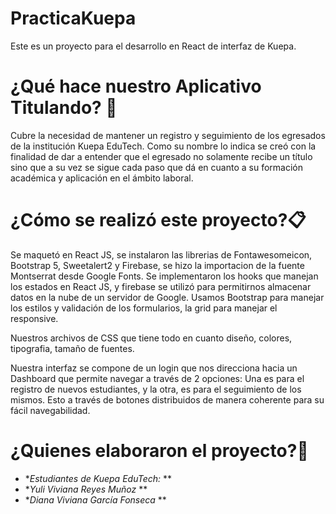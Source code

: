 # PracticaKuepa
Este es un proyecto para el desarrollo en React de interfaz de Kuepa.

# ¿Qué hace nuestro Aplicativo Titulando? 🚀

Cubre la necesidad de mantener un registro y seguimiento de los egresados de la institución Kuepa EduTech. Como su nombre lo indica se creó con la finalidad de dar a entender que el egresado no solamente recibe un título sino que a su vez se sigue cada paso que dá en cuanto a su formación académica y aplicación en el ámbito laboral.

# ¿Cómo se realizó este proyecto?📋

Se maquetó en React JS, se instalaron las librerias de Fontawesomeicon, Bootstrap 5, Sweetalert2 y Firebase, se hizo la importacion de la fuente Montserrat desde Google Fonts. Se implementaron los hooks que manejan los estados en React JS, y firebase se utilizó para permitirnos almacenar datos en la nube de un servidor de Google. Usamos Bootstrap para manejar los estilos y validación de los formularios, la grid para manejar el responsive.

Nuestros archivos de CSS que tiene todo en cuanto diseño, colores, tipografia, tamaño de fuentes.

Nuestra interfaz se compone de un login que nos direcciona hacia un Dashboard que permite navegar a través de 2 opciones: 
Una es para el registro de nuevos estudiantes, y la otra, es para el seguimiento de los mismos. Esto a través de botones distribuidos de manera coherente para su fácil navegabilidad.


# ¿Quienes elaboraron el proyecto?🔧

* **Estudiantes de Kuepa EduTech:* **
* **Yuli Viviana Reyes Muñoz* **
* **Diana Viviana García Fonseca* **


